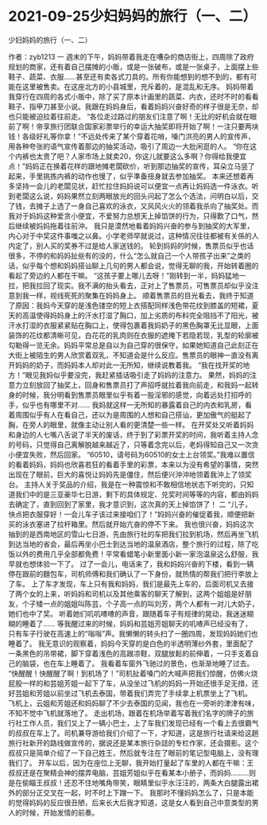 # 2021-09-25少妇妈妈的旅行（一、二）



少妇妈妈的旅行（一、二）



作者：zyb1213 一 週末的下午，妈妈带着我走在嘈杂的商店街上，四周除了政府规划的商家，还有着自己摆摊的小贩，或是一张破布，或是一张桌子，上面摆上些鞋子、蔬菜、衣服……甚至还有卖各式刀具的。所有你能想到的想不到的，都有可能在这里被售卖。在这座北方的小县城里，充斥着的，是混乱和无序。
妈妈带着我穿行在四周的各式小贩中，除了买了原本计画里的蔬菜、内衣，还时不时的看看鞋子、指甲刀甚至小说。我跟在妈妈身后，看着妈妈兴奋好奇的样子很是无奈，却也只能被迫拉着往前走。
“各位走过路过的朋友们注意了啊！无比的好机会就在眼前了啊！帝享旅行团联合国家彩票举行的幸运大抽奖即将开始了啊！一注只要两块钱！各级好礼等你拿！”不远处传来了某个穿着花哨，嗓门洪亮的男人的宣传声，用各种夸张的语气宣传着那边的抽奖活动，吸引了周边一大批闲逛的人。
“你在这个内裤也太贵了吧？人家市场上就卖20，你这儿就要这么多啊？你得给我便宜点！”妈妈正在换着花样的跟地摊老闆砍价，听到那边抽奖的宣传，耳朵立马竖了起来，手里挑拣内裤的动作也慢了，似乎準备扭身就去参加抽奖。
本来还想着再多坚持一会儿的老闆见状，赶忙拉住妈妈说可以便宜一点再让妈妈选一件泳衣。听到老闆这么说，妈妈果然立刻两眼放光的回头问起了怎么个选法，问明白以后，交了钱，去摊子上选了一身自己喜欢的泳衣，又风风火火的领着我杀向了抽奖处。而我对于妈妈这种爱贪小便宜，不爱努力总想天上掉馅饼的行为，只得歎了口气，然后继续被妈妈拖着往前沖。
我只是漠然地看着妈妈兴奋的参与到抽奖的大军里，内心对于中奖这件事嗤之以鼻。小学老师早就说过，这种情况往往都被有关係的人内定了，别人买的奖券不过是给人家送钱的。
轮到妈妈的时候，售票员似乎也话很多，不停的和妈妈扯些有的没的，什么“怎么就自己一个人带孩子出来”之类的话，似乎每个想和妈妈搭讪聊上几句的男人都会说，觉得无聊的我，开始转着圈的看起了旁边的人都在干嘛。
“这孩子要上哪儿去呀！”刚转到一半，妈妈猛地一拉，把我拉回了现实。我不满的抬头看去，正对上了售票员，可售票员却似乎没注意到我一样，视线死死的聚集在妈妈身上。
顺着售票员的目光看去，我终于知道了原因：我妈今天穿的是浅色镂空的短上衣搭配同样浅色带花纹到膝盖的短裙，夏天的高温使得妈妈身上的汗水打湿了胸口，加上劣质的布料完全阻挡不了阳光，被汗水打湿的衣服紧紧贴在胸口上，使得包裹着我妈奶子的黑色胸罩无比显眼，上面装饰的花纹都清晰可见，白花花的乳肉则在衣服的遮掩下若隐若现，乳型的轮廓被勾勒得一览无余。妈妈平常总是自以为自己穿的很保守，如果她知道自己此刻正在大街上被陌生的男人欣赏着双乳，不知道会是什么反应。售票员的眼神一直没有离开妈妈的奶子，而妈妈本人却对此一无所知，继续说教着我。
“我在找开奖的地方！”眼见我妈似乎要没完，我赶紧插话吸引走了妈妈的注意力。
果然，妈妈的注意力立刻放回了抽奖上，回身和售票员打了声招呼就拉着我向前走，和我妈一起转身的时候，我分明看到售票员眼里似乎有着一股淫邪的感觉，向着远处打招呼的手，似乎也有哪里不对……
我妈就这样一无所知的暴露着自己的内衣和乳房，看着周围似乎有人在看自己，还以为是周围的人想和自己搭讪，更加傲气的挺起了胸，在旁人的眼里，就像主动让别人看的更清楚一些一样。
在开奖处又听着妈妈和身边的人七嘴八舌说了半天的废话，终于到了彩票开奖的时间，我听着主持人念的号码，只觉得自己离解脱越来越近了，只等着念完以后，老妈得知自己又一次贪小便宜失败，然后回家。
“60510，请号码为60510的女士上台领奖。”我难以置信的看着妈妈，妈妈也欣喜若狂的看着手里的彩票，本来以为没有希望的事情，突然出现在了眼前，巨大的喜悦让妈妈先是僵住，然后便兴沖沖地领着我沖上了领奖台。
主持人关于奖品的介绍，我是在一种震惊和不敢相信地状态下听完的，只知道我们中的是三亚豪华七日游，剩下的具体规定、兑奖时间等等的内容，都由妈妈去确定了，直到回到了家里，我才意识到，这次真的天上掉馅饼了！
二
“儿子，快点把衣服穿好！一会儿车子该过来接咱们了！”妈妈兴奋的催促着我，顺便把新买的泳衣塞进了拉杆箱里。然后就开始亢奋的停不下来。
我也很兴奋，妈妈这次抽到的是西南地区的雪山七日游，先由旅行社的车把我们拉到机场，然后再坐飞机到达当地的省会，最后再坐小巴士到达当地的温泉酒店，整个旅行的过程，除了吃饭以外的费用几乎全部都免费！平常看蜡笔小新里面小新一家泡温泉这么舒服，我早就也想体验一下了。
过了一会儿，电话来了，我和妈妈兴奋的下楼，看到一辆停在跟前的麵包车，司机师傅和我们确认了一下身份，就热情的帮我们把行李放上了车。
上了车才发现，车上只有我和妈妈，我们是最先上车的，后面司机又去接了两个女的上来，听妈妈和司机以及其他乘客的聊天了解到，这两个姐姐是好朋友，个子矮一点的姐姐叫陈芸，个子高一点的叫刘芳，两个人都有一对儿大奶子，她们也中了奖。
听着她们叽叽喳喳的声音，跟随着车子有规律的晃动，我迷迷糊糊的睡着了……
等我醒过来的时候，妈妈和芸姐芳姐聊天的叽喳声已经没有了，只有车子行驶在高速上的“嗡嗡”声。我懒懒的转头扫了一圈四周，发现妈妈她们也睡着了。
我无意识的观察着，妈妈今天穿的是白色的半透明薄纱外套，里面配了一条黑色的吊带裙，脚下穿着浅色的高跟凉鞋，双腿放鬆的前伸着，一只手支着自己的脑袋，也在车上睡着了。
我看着车窗外飞驰过的景色，也渐渐地睡了过去。
“快醒醒！快醒醒了啊！到机场了！”司机扯着嗓门的大喊声把我们惊醒，仿佛火烧屁股一样的和芸姐芳姐一起下了车，从没坐过飞机的妈妈一开始还很手足无措，还好芸姐和芳姐以前坐过飞机去泰国，带着我们弄完了手续拿上机票坐上了飞机。
飞机上，云姐和芳姐还和妈妈聊了不少去泰国的见闻，我也在一旁听的津津有味，不知不觉中飞机就落地了。
走出机场，跟着在机场举着写着我们名字的牌子的旅行社工作人员，我们又上了一辆小巴士，上了车我们发现已经有一个看上去很霸气的叔叔在车上了。司机兼导游给我们介绍了一下，才知道，这是旅行社请来给这趟旅行社新开的路线做宣传的，据说还是某本旅行杂誌的专栏作家，还会摄影。这个叔叔只是简单介绍了一下自己姓王，然后就专注在了眼前的笔记型电脑上，没有理我们了。
开车以后，因为在座位上无聊，我开始打量起了车里的人都在干嘛：王叔叔还是在聚精会神的摆弄电脑，芸姐芳姐似乎在看某本小册子，而妈妈………则是在偷瞄王叔叔！还忍不住地嘴角带笑，眼睛里似乎水汪汪的，两条大白腿露出裙外的部分正交叉在一起，时不时上下蹭一下。
我那时不懂妈妈怎么了，只是本能的觉得妈妈的反应很丑陋，后来长大后我才知道，这是女人看到自己中意类型的男人的时候，开始发情的前奏。



